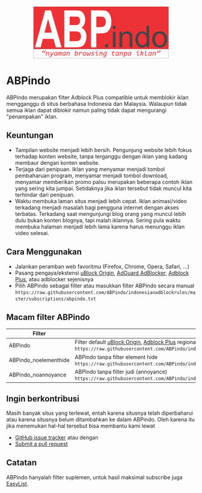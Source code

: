 <p align="center"><img src="https://raw.githubusercontent.com/ABPindo/indonesianadblockrules/master/ABPindo%202.png" width="360"></p>

# ABPindo
ABPindo merupakan filter Adblock Plus compatible untuk memblokir iklan mengganggu di situs berbahasa Indonesia dan Malaysia. Walaupun tidak semua iklan dapat diblokir namun paling tidak dapat mengurangi "penampakan" iklan.

## Keuntungan
- Tampilan website menjadi lebih bersih. Pengunjung website lebih fokus terhadap konten website, tanpa terganggu dengan iklan yang kadang membaur dengan konten website.
- Terjaga dari penipuan. Iklan yang menyamar menjadi tombol pembaharuan program, menyamar menjadi tombol download, menyamar memberikan promo palsu merupakan beberapa contoh iklan yang sering kita jumpai. Setidaknya jika iklan tersebut tidak muncul kita terhindar dari penipuan.
- Waktu membuka laman situs menjadi lebih cepat. Iklan animasi/video terkadang menjadi masalah bagi pengguna internet dengan akses terbatas. Terkadang saat mengunjungi blog orang yang muncul lebih dulu bukan konten blognya, tapi malah iklannya. Sering pula waktu membuka halaman menjadi lebih lama karena harus menunggu iklan video selesai.

## Cara Menggunakan
- Jalankan peramban web favoritmu (Firefox, Chrome, Opera, Safari, ...)
- Pasang pengaya/ekstensi [uBlock Origin](https://github.com/gorhill/uBlock#installation), [AdGuard AdBlocker](https://adguard.com/en/adguard-browser-extension/overview.html), [Adblock Plus](https://adblockplus.org/en/), atau adblocker sejenisnya
- Pilih ABPindo sebagai filter atau masukkan filter ABPindo secara manual <br/>`https://raw.githubusercontent.com/ABPindo/indonesianadblockrules/master/subscriptions/abpindo.txt`

## Macam filter ABPindo
| Filter| Deskripsi|
| ------------- |-------------|
| ABPindo|Filter default [uBlock Origin](https://github.com/gorhill/uBlock#installation), [Adblock Plus](https://adblockplus.org/en/) regional Indonesia dan Malaysia <br/>`https://raw.githubusercontent.com/ABPindo/indonesianadblockrules/master/subscriptions/abpindo.txt`|
| ABPindo_noelementhide|ABPindo tanpa filter element hide <br/>`https://raw.githubusercontent.com/ABPindo/indonesianadblockrules/master/subscriptions/abpindo_noelemhide.txt`|
| ABPindo_noannoyance|ABPindo tanpa filter judi (annoyance) <br/>`https://raw.githubusercontent.com/ABPindo/indonesianadblockrules/master/subscriptions/abpindo_noannoyance.txt`|

## Ingin berkontribusi
Masih banyak situs yang terlewat, entah karena situsnya telah diperbaharui atau karena situsnya belum ditambahkan ke dalam ABPindo. Oleh karena itu jika menemukan hal-hal tersebut bisa membantu kami lewat
- [GitHub issue tracker](https://github.com/ABPindo/indonesianadblockrules/issues) atau dengan
- [Submit a pull request](https://github.com/ABPindo/indonesianadblockrules/pulls)

## Catatan
ABPindo hanyalah filter suplemen, untuk hasil maksimal subscribe juga [EasyList](https://easylist.to/easylist/easylist.txt).
